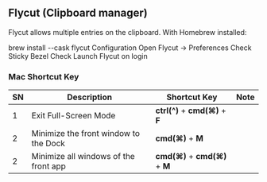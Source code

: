 
## Flycut (Clipboard manager)
Flycut allows multiple entries on the clipboard. With Homebrew installed:

brew install --cask flycut
Configuration
Open Flycut -> Preferences
Check Sticky Bezel
Check Launch Flycut on login

### Mac Shortcut Key
| SN | Description | Shortcut Key | Note |
| -- | ----------- | ----------- | --------------- |
| 1 | Exit Full-Screen Mode | **ctrl(^)** + **cmd(⌘)** + **F** |  |
| 2 | Minimize the front window to the Dock | **cmd(⌘)** + **M** |  |
| 2 | Minimize all windows of the front app | **cmd(⌘)** + **cmd(⌘)** + **M** |  |
